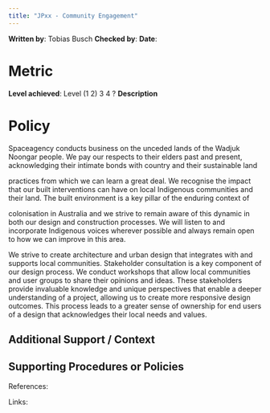 ```yaml
---
title: "JPxx - Community Engagement"
---
```

**Written by**: Tobias Busch
**Checked by**:
**Date**:

# Metric

**Level achieved**: Level (1 2) 3 4 ?
**Description**

  
# Policy

Spaceagency conducts business on the unceded lands of the Wadjuk Noongar people. We pay our respects to their elders past and present, acknowledging their intimate bonds with country and their sustainable land

practices from which we can learn a great deal. We recognise the impact that our built interventions can have on local Indigenous communities and their land. The built environment is a key pillar of the enduring context of

colonisation in Australia and we strive to remain aware of this dynamic in both our design and construction processes. We will listen to and incorporate Indigenous voices wherever possible and always remain open to how we can improve in this area.

We strive to create architecture and urban design that integrates with and supports local communities. Stakeholder consultation is a key component of our design process. We conduct workshops that allow local communities and user groups to share their opinions and ideas. These stakeholders provide invaluable knowledge and unique perspectives that enable a deeper understanding of a project, allowing us to create more responsive design outcomes. This process leads to a greater sense of ownership for end users of a design that acknowledges their local needs and values.

## Additional Support / Context

## Supporting Procedures or Policies

References:


Links: